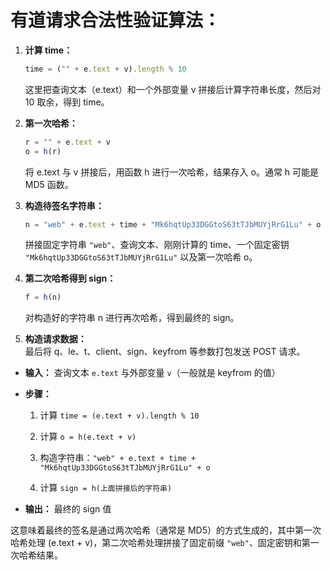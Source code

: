 
# 有道请求合法性验证算法：

1.  **计算 time：**
    
    ```js
    time = ("" + e.text + v).length % 10
    
    ```
    
    这里把查询文本（e.text）和一个外部变量 v 拼接后计算字符串长度，然后对 10 取余，得到 time。
    
2.  **第一次哈希：**
    
    ```js
    r = "" + e.text + v
    o = h(r)
    
    ```
    
    将 e.text 与 v 拼接后，用函数 h 进行一次哈希，结果存入 o。通常 h 可能是 MD5 函数。
    
3.  **构造待签名字符串：**
    
    ```js
    n = "web" + e.text + time + "Mk6hqtUp33DGGtoS63tTJbMUYjRrG1Lu" + o
    
    ```
    
    拼接固定字符串 `"web"`、查询文本、刚刚计算的 time、一个固定密钥 `"Mk6hqtUp33DGGtoS63tTJbMUYjRrG1Lu"` 以及第一次哈希 o。
    
4.  **第二次哈希得到 sign：**
    
    ```js
    f = h(n)
    
    ```
    
    对构造好的字符串 n 进行再次哈希，得到最终的 sign。
    
5.  **构造请求数据：**  
    最后将 q、le、t、client、sign、keyfrom 等参数打包发送 POST 请求。
    
-   **输入：** 查询文本 `e.text` 与外部变量 `v`（一般就是 keyfrom 的值）
    
-   **步骤：**
    
    1.  计算 `time = (e.text + v).length % 10`
        
    2.  计算 `o = h(e.text + v)`
        
    3.  构造字符串：`"web" + e.text + time + "Mk6hqtUp33DGGtoS63tTJbMUYjRrG1Lu" + o`
        
    4.  计算 `sign = h(上面拼接后的字符串)`
        
-   **输出：** 最终的 sign 值
    

这意味着最终的签名是通过两次哈希（通常是 MD5）的方式生成的，其中第一次哈希处理 (e.text + v)，第二次哈希处理拼接了固定前缀 `"web"`、固定密钥和第一次哈希结果。

